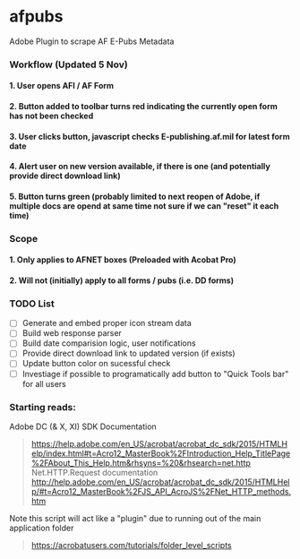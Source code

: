 # afpubs

Adobe Plugin to scrape AF E-Pubs Metadata 


### Workflow (Updated 5 Nov)
#### 1. User opens AFI / AF Form
#### 2. Button added to toolbar turns red indicating the currently open form has not been checked 
#### 3. User clicks button, javascript checks E-publishing.af.mil for latest form date
#### 4. Alert user on new version available, if there is one (and potentially provide direct download link)
#### 5. Button turns green (probably limited to next reopen of Adobe, if multiple docs are opend at same time not sure if we can "reset" it each time)

### Scope
#### 1. Only applies to AFNET boxes (Preloaded with Acobat Pro)
#### 2. Will not (initially) apply to all forms / pubs (i.e. DD forms)

### TODO List
- [ ] Generate and embed proper icon stream data
- [ ] Build web response parser
- [ ] Build date comparision logic, user notifications
- [ ] Provide direct download link to updated version (if exists) 
- [ ] Update button color on sucessful check 
- [ ] Investiage if possible to programatically add button to "Quick Tools bar" for all users

### Starting reads: 
Adobe DC (& X, XI) SDK Documentation
> https://help.adobe.com/en_US/acrobat/acrobat_dc_sdk/2015/HTMLHelp/index.html#t=Acro12_MasterBook%2FIntroduction_Help_TitlePage%2FAbout_This_Help.htm&rhsyns=%20&rhsearch=net.http
Net.HTTP.Request documentation 
> http://help.adobe.com/en_US/acrobat/acrobat_dc_sdk/2015/HTMLHelp/#t=Acro12_MasterBook%2FJS_API_AcroJS%2FNet_HTTP_methods.htm

Note this script will act like a "plugin" due to running out of the main application folder
> https://acrobatusers.com/tutorials/folder_level_scripts
